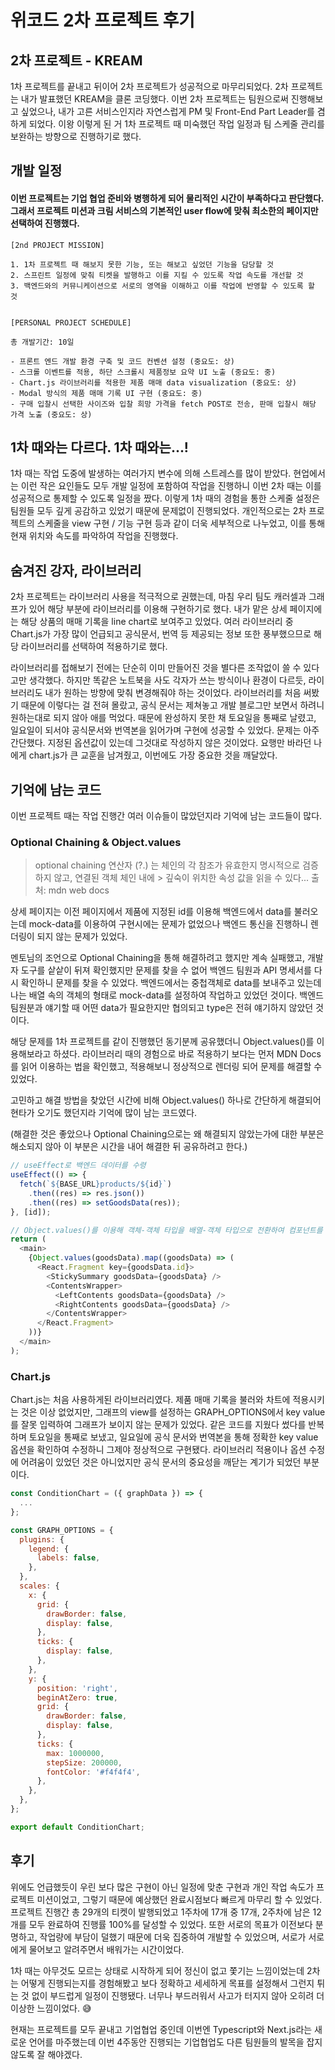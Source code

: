 # 위코드 2차 프로젝트 후기

## 2차 프로젝트 - KREAM

1차 프로젝트를 끝내고 뒤이어 2차 프로젝트가 성공적으로 마무리되었다. 2차 프로젝트는 내가 발표했던 KREAM을 클론 코딩했다.
이번 2차 프로젝트는 팀원으로써 진행해보고 싶었으나, 내가 고른 서비스인지라 자연스럽게 PM 및 Front-End Part Leader를 겸하게 되었다.
이왕 이렇게 된 거 1차 프로젝트 때 미숙했던 작업 일정과 팀 스케줄 관리를 보완하는 방향으로 진행하기로 했다.

## 개발 일정

#### 이번 프로젝트는 기업 협업 준비와 병행하게 되어 물리적인 시간이 부족하다고 판단했다. 그래서 프로젝트 미션과 크림 서비스의 기본적인 user flow에 맞춰 최소한의 페이지만 선택하여 진행했다.

```
[2nd PROJECT MISSION]

1. 1차 프로젝트 때 해보지 못한 기능, 또는 해보고 싶었던 기능을 담당할 것
2. 스프린트 일정에 맞춰 티켓을 발행하고 이를 지킬 수 있도록 작업 속도를 개선할 것
3. 백엔드와의 커뮤니케이션으로 서로의 영역을 이해하고 이를 작업에 반영할 수 있도록 할 것


[PERSONAL PROJECT SCHEDULE]

총 개발기간: 10일

- 프론트 엔드 개발 환경 구축 및 코드 컨벤션 설정 (중요도: 상)
- 스크롤 이벤트를 적용, 하단 스크롤시 제품정보 요약 UI 노출 (중요도: 중)
- Chart.js 라이브러리를 적용한 제품 매매 data visualization (중요도: 상)
- Modal 방식의 제품 매매 기록 UI 구현 (중요도: 중)
- 구매 입찰시 선택한 사이즈와 입찰 희망 가격을 fetch POST로 전송, 판매 입찰시 해당 가격 노출 (중요도: 상)
```

## 1차 때와는 다르다. 1차 때와는...!

1차 때는 작업 도중에 발생하는 여러가지 변수에 의해 스트레스를 많이 받았다.
현업에서는 이런 작은 요인들도 모두 개발 일정에 포함하여 작업을 진행하니 이번 2차 때는 이를 성공적으로 통제할 수 있도록 일정을 짰다.
이렇게 1차 때의 경험을 통한 스케줄 설정은 팀원들 모두 깊게 공감하고 있었기 때문에 문제없이 진행되었다.
개인적으로는 2차 프로젝트의 스케줄을 view 구현 / 기능 구현 등과 같이 더욱 세부적으로 나누었고, 이를 통해 현재 위치와 속도를 파악하여 작업을 진행했다.

## 숨겨진 강자, 라이브러리

2차 프로젝트는 라이브러리 사용을 적극적으로 권했는데, 마침 우리 팀도 캐러셀과 그래프가 있어 해당 부분에 라이브러리를 이용해 구현하기로 했다.
내가 맡은 상세 페이지에는 해당 상품의 매매 기록을 line chart로 보여주고 있었다. 여러 라이브러리 중 Chart.js가 가장 많이 언급되고 공식문서, 번역 등 제공되는 정보 또한 풍부했으므로 해당 라이브러리를 선택하여 적용하기로 했다.

라이브러리를 접해보기 전에는 단순히 이미 만들어진 것을 별다른 조작없이 쓸 수 있다고만 생각했다. 하지만 똑같은 노트북을 사도 각자가 쓰는 방식이나 환경이 다르듯, 라이브러리도 내가 원하는 방향에 맞춰 변경해줘야 하는 것이었다.
라이브러리를 처음 써봤기 때문에 이렇다는 걸 전혀 몰랐고, 공식 문서는 제쳐놓고 개발 블로그만 보면서 하려니 원하는대로 되지 않아 애를 먹었다. 때문에 완성하지 못한 채 토요일을 통째로 날렸고, 일요일이 되서야 공식문서와 번역본을 읽어가며 구현에 성공할 수 있었다.
문제는 아주 간단했다. 지정된 옵션값이 있는데 그것대로 작성하지 않은 것이었다. 요행만 바라던 나에게 chart.js가 큰 교훈을 남겨줬고, 이번에도 가장 중요한 것을 깨달았다.

## 기억에 남는 코드

이번 프로젝트 때는 작업 진행간 여러 이슈들이 많았던지라 기억에 남는 코드들이 많다.

### Optional Chaining & Object.values

> optional chaining 연산자 (?.) 는 체인의 각 참조가 유효한지 명시적으로 검증하지 않고, 연결된 객체 체인 내에 > 깊숙이 위치한 속성 값을 읽을 수 있다...
> 출처: mdn web docs

상세 페이지는 이전 페이지에서 제품에 지정된 id를 이용해 백엔드에서 data를 불러오는데 mock-data를 이용하여 구현시에는 문제가 없었으나 백엔드 통신을 진행하니 렌더링이 되지 않는 문제가 있었다.

멘토님의 조언으로 Optional Chaining을 통해 해결하려고 했지만 계속 실패했고, 개발자 도구를 샅샅이 뒤져 확인했지만 문제를 찾을 수 없어 백엔드 팀원과 API 명세서를 다시 확인하니 문제를 찾을 수 있었다.
백엔드에서는 중첩객체로 data를 보내주고 있는데 나는 배열 속의 객체의 형태로 mock-data를 설정하여 작업하고 있었던 것이다. 백엔드 팀원분과 얘기할 때 어떤 data가 필요한지만 협의되고 type은 전혀 얘기하지 않았던 것이다.

해당 문제를 1차 프로젝트를 같이 진행했던 동기분께 공유했더니 Object.values()를 이용해보라고 하셨다. 라이브러리 때의 경험으로 바로 적용하기 보다는 먼저 MDN Docs를 읽어 이용하는 법을 확인했고, 적용해보니 정상적으로 렌더링 되어 문제를 해결할 수 있었다.

고민하고 해결 방법을 찾았던 시간에 비해 Object.values() 하나로 간단하게 해결되어 현타가 오기도 했던지라 기억에 많이 남는 코드였다.

(해결한 것은 좋았으나 Optional Chaining으로는 왜 해결되지 않았는가에 대한 부분은 해소되지 않아 이 부분은 시간을 내어 해결한 뒤 공유하려고 한다.)

```js
// useEffect로 백엔드 데이터를 수령
useEffect(() => {
  fetch(`${BASE_URL}products/${id}`)
    .then((res) => res.json())
    .then((res) => setGoodsData(res));
}, [id]);

// Object.values()를 이용해 객체-객체 타입을 배열-객체 타입으로 전환하여 컴포넌트를 렌더링
return (
  <main>
    {Object.values(goodsData).map((goodsData) => (
      <React.Fragment key={goodsData.id}>
        <StickySummary goodsData={goodsData} />
        <ContentsWrapper>
          <LeftContents goodsData={goodsData} />
          <RightContents goodsData={goodsData} />
        </ContentsWrapper>
      </React.Fragment>
    ))}
  </main>
);
```

### Chart.js

Chart.js는 처음 사용하게된 라이브러리였다. 제품 매매 기록을 불러와 차트에 적용시키는 것은 이상 없었지만, 그래프의 view를 설정하는 GRAPH_OPTIONS에서 key value를 잘못 입력하여 그래프가 보이지 않는 문제가 있었다. 같은 코드를 지웠다 썼다를 반복하며 토요일을 통째로 보냈고, 일요일에 공식 문서와 번역본을 통해 정확한 key value 옵션을 확인하여 수정하니 그제야 정상적으로 구현됐다. 라이브러리 적용이나 옵션 수정에 어려움이 있었던 것은 아니었지만 공식 문서의 중요성을 깨닫는 계기가 되었던 부분이다.

```js
const ConditionChart = ({ graphData }) => {
  ...
};

const GRAPH_OPTIONS = {
  plugins: {
    legend: {
      labels: false,
    },
  },
  scales: {
    x: {
      grid: {
        drawBorder: false,
        display: false,
      },
      ticks: {
        display: false,
      },
    },
    y: {
      position: 'right',
      beginAtZero: true,
      grid: {
        drawBorder: false,
        display: false,
      },
      ticks: {
        max: 1000000,
        stepSize: 200000,
        fontColor: '#f4f4f4',
      },
    },
  },
};

export default ConditionChart;
```

## 후기

위에도 언급했듯이 우린 보다 많은 구현이 아닌 일정에 맞춘 구현과 개인 작업 속도가 프로젝트 미션이었고, 그렇기 때문에 예상했던 완료시점보다 빠르게 마무리 할 수 있었다.
프로젝트 진행간 총 29개의 티켓이 발행되었고 1주차에 17개 중 17개, 2주차에 남은 12개를 모두 완료하여 진행률 100%를 달성할 수 있었다.
또한 서로의 목표가 이전보다 분명하고, 작업량에 부담이 덜했기 때문에 더욱 집중하여 개발할 수 있었으며, 서로가 서로에게 물어보고 알려주면서 배워가는 시간이었다.

1차 때는 아무것도 모르는 상태로 시작하게 되어 정신이 없고 쫓기는 느낌이었는데 2차는 어떻게 진행되는지를 경험해봤고 보다 정확하고 세세하게 목표를 설정해서 그런지 튀는 것 없이 부드럽게 일정이 진행됐다. 너무나 부드러워서 사고가 터지지 않아 오히려 더 이상한 느낌이었다. 😅

현재는 프로젝트를 모두 끝내고 기업협업 중인데 이번엔 Typescript와 Next.js라는 새로운 언어를 마주했는데 이번 4주동안 진행되는 기업협업도 다른 팀원들의 발목을 잡지 않도록 잘 해야겠다.
